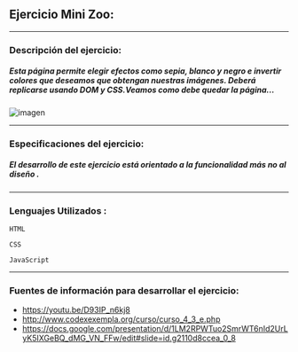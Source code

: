 ## Ejercicio Mini Zoo:
***
### Descripción del ejercicio:
##### Esta página permite elegir efectos como sepia, blanco y negro e invertir colores que deseamos que obtengan nuestras imágenes. Deberá replicarse usando DOM y CSS.Veamos como debe quedar la página...

![imagen](https://fotos.subefotos.com/33a270779462a9ffe98ae8c2b528087co.gif)
***
### Especificaciones del ejercicio:

##### El desarrollo de este ejercicio está orientado a la funcionalidad más no al diseño .
***
### Lenguajes Utilizados :

~~~
HTML
~~~
~~~
CSS
~~~
~~~
JavaScript
~~~
***
### Fuentes de información para desarrollar el ejercicio:
* https://youtu.be/D93IP_n6kj8
* http://www.codexexempla.org/curso/curso_4_3_e.php
* https://docs.google.com/presentation/d/1LM2RPWTuo2SmrWT6nId2UrLyK5IXGeBQ_dMG_VN_FFw/edit#slide=id.g2110d8ccea_0_8
